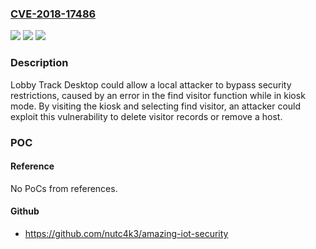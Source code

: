 ### [CVE-2018-17486](https://cve.mitre.org/cgi-bin/cvename.cgi?name=CVE-2018-17486)
![](https://img.shields.io/static/v1?label=Product&message=Lobby%20Track%20Desktop&color=blue)
![](https://img.shields.io/static/v1?label=Version&message=n%2Fa&color=blue)
![](https://img.shields.io/static/v1?label=Vulnerability&message=Bypass%20Security&color=brighgreen)

### Description

Lobby Track Desktop could allow a local attacker to bypass security restrictions, caused by an error in the find visitor function while in kiosk mode. By visiting the kiosk and selecting find visitor, an attacker could exploit this vulnerability to delete visitor records or remove a host.

### POC

#### Reference
No PoCs from references.

#### Github
- https://github.com/nutc4k3/amazing-iot-security

